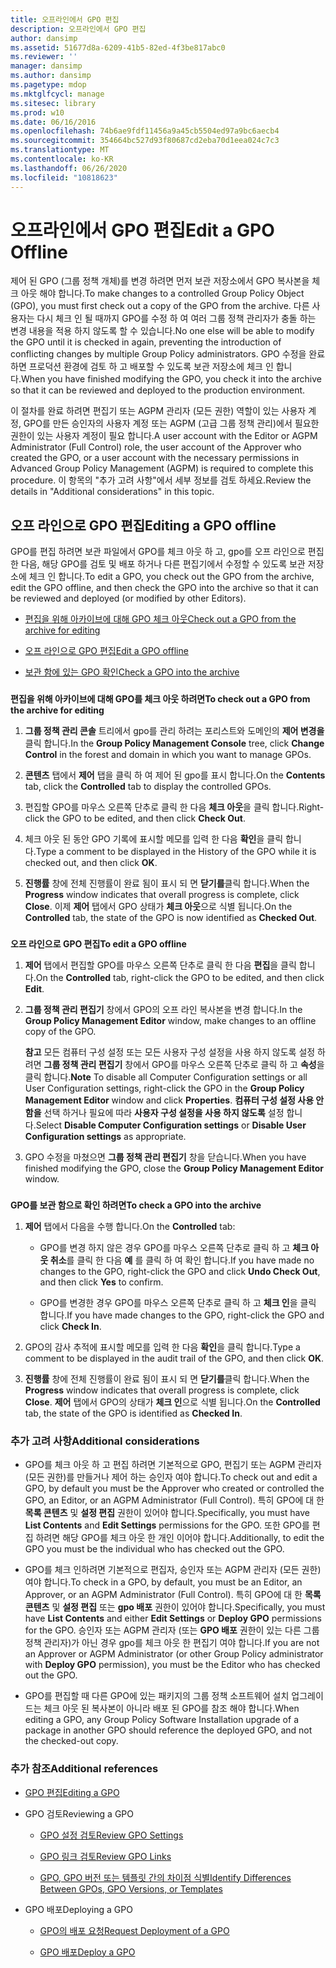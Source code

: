 ```yaml
---
title: 오프라인에서 GPO 편집
description: 오프라인에서 GPO 편집
author: dansimp
ms.assetid: 51677d8a-6209-41b5-82ed-4f3be817abc0
ms.reviewer: ''
manager: dansimp
ms.author: dansimp
ms.pagetype: mdop
ms.mktglfcycl: manage
ms.sitesec: library
ms.prod: w10
ms.date: 06/16/2016
ms.openlocfilehash: 74b6ae9fdf11456a9a45cb5504ed97a9bc6aecb4
ms.sourcegitcommit: 354664bc527d93f80687cd2eba70d1eea024c7c3
ms.translationtype: MT
ms.contentlocale: ko-KR
ms.lasthandoff: 06/26/2020
ms.locfileid: "10818623"
---
```

# <span data-ttu-id="05d9d-103">오프라인에서 GPO 편집</span><span class="sxs-lookup"><span data-stu-id="05d9d-103">Edit a GPO Offline</span></span>


<span data-ttu-id="05d9d-104">제어 된 GPO (그룹 정책 개체)를 변경 하려면 먼저 보관 저장소에서 GPO 복사본을 체크 아웃 해야 합니다.</span><span class="sxs-lookup"><span data-stu-id="05d9d-104">To make changes to a controlled Group Policy Object (GPO), you must first check out a copy of the GPO from the archive.</span></span> <span data-ttu-id="05d9d-105">다른 사용자는 다시 체크 인 될 때까지 GPO를 수정 하 여 여러 그룹 정책 관리자가 충돌 하는 변경 내용을 적용 하지 않도록 할 수 있습니다.</span><span class="sxs-lookup"><span data-stu-id="05d9d-105">No one else will be able to modify the GPO until it is checked in again, preventing the introduction of conflicting changes by multiple Group Policy administrators.</span></span> <span data-ttu-id="05d9d-106">GPO 수정을 완료 하면 프로덕션 환경에 검토 하 고 배포할 수 있도록 보관 저장소에 체크 인 합니다.</span><span class="sxs-lookup"><span data-stu-id="05d9d-106">When you have finished modifying the GPO, you check it into the archive so that it can be reviewed and deployed to the production environment.</span></span>

<span data-ttu-id="05d9d-107">이 절차를 완료 하려면 편집기 또는 AGPM 관리자 (모든 권한) 역할이 있는 사용자 계정, GPO를 만든 승인자의 사용자 계정 또는 AGPM (고급 그룹 정책 관리)에서 필요한 권한이 있는 사용자 계정이 필요 합니다.</span><span class="sxs-lookup"><span data-stu-id="05d9d-107">A user account with the Editor or AGPM Administrator (Full Control) role, the user account of the Approver who created the GPO, or a user account with the necessary permissions in Advanced Group Policy Management (AGPM) is required to complete this procedure.</span></span> <span data-ttu-id="05d9d-108">이 항목의 "추가 고려 사항"에서 세부 정보를 검토 하세요.</span><span class="sxs-lookup"><span data-stu-id="05d9d-108">Review the details in "Additional considerations" in this topic.</span></span>

## <span data-ttu-id="05d9d-109">오프 라인으로 GPO 편집</span><span class="sxs-lookup"><span data-stu-id="05d9d-109">Editing a GPO offline</span></span>


<span data-ttu-id="05d9d-110">GPO를 편집 하려면 보관 파일에서 GPO를 체크 아웃 하 고, gpo를 오프 라인으로 편집한 다음, 해당 GPO를 검토 및 배포 하거나 다른 편집기에서 수정할 수 있도록 보관 저장소에 체크 인 합니다.</span><span class="sxs-lookup"><span data-stu-id="05d9d-110">To edit a GPO, you check out the GPO from the archive, edit the GPO offline, and then check the GPO into the archive so that it can be reviewed and deployed (or modified by other Editors).</span></span>

-   [<span data-ttu-id="05d9d-111">편집을 위해 아카이브에 대해 GPO 체크 아웃</span><span class="sxs-lookup"><span data-stu-id="05d9d-111">Check out a GPO from the archive for editing</span></span>](#bkmk-checkout)

-   [<span data-ttu-id="05d9d-112">오프 라인으로 GPO 편집</span><span class="sxs-lookup"><span data-stu-id="05d9d-112">Edit a GPO offline</span></span>](#bkmk-edit)

-   [<span data-ttu-id="05d9d-113">보관 함에 있는 GPO 확인</span><span class="sxs-lookup"><span data-stu-id="05d9d-113">Check a GPO into the archive</span></span>](#bkmk-checkin)

### <a href="" id="bkmk-checkout"></a>

**<span data-ttu-id="05d9d-114">편집을 위해 아카이브에 대해 GPO를 체크 아웃 하려면</span><span class="sxs-lookup"><span data-stu-id="05d9d-114">To check out a GPO from the archive for editing</span></span>**

1.  <span data-ttu-id="05d9d-115">**그룹 정책 관리 콘솔** 트리에서 gpo를 관리 하려는 포리스트와 도메인의 **제어 변경을** 클릭 합니다.</span><span class="sxs-lookup"><span data-stu-id="05d9d-115">In the **Group Policy Management Console** tree, click **Change Control** in the forest and domain in which you want to manage GPOs.</span></span>

2.  <span data-ttu-id="05d9d-116">**콘텐츠** 탭에서 **제어** 탭을 클릭 하 여 제어 된 gpo를 표시 합니다.</span><span class="sxs-lookup"><span data-stu-id="05d9d-116">On the **Contents** tab, click the **Controlled** tab to display the controlled GPOs.</span></span>

3.  <span data-ttu-id="05d9d-117">편집할 GPO를 마우스 오른쪽 단추로 클릭 한 다음 **체크 아웃**을 클릭 합니다.</span><span class="sxs-lookup"><span data-stu-id="05d9d-117">Right-click the GPO to be edited, and then click **Check Out**.</span></span>

4.  <span data-ttu-id="05d9d-118">체크 아웃 된 동안 GPO 기록에 표시할 메모를 입력 한 다음 **확인**을 클릭 합니다.</span><span class="sxs-lookup"><span data-stu-id="05d9d-118">Type a comment to be displayed in the History of the GPO while it is checked out, and then click **OK**.</span></span>

5.  <span data-ttu-id="05d9d-119">**진행률** 창에 전체 진행률이 완료 됨이 표시 되 면 **닫기를**클릭 합니다.</span><span class="sxs-lookup"><span data-stu-id="05d9d-119">When the **Progress** window indicates that overall progress is complete, click **Close**.</span></span> <span data-ttu-id="05d9d-120">이제 **제어** 탭에서 GPO 상태가 **체크 아웃**으로 식별 됩니다.</span><span class="sxs-lookup"><span data-stu-id="05d9d-120">On the **Controlled** tab, the state of the GPO is now identified as **Checked Out**.</span></span>

### <a href="" id="bkmk-edit"></a>

**<span data-ttu-id="05d9d-121">오프 라인으로 GPO 편집</span><span class="sxs-lookup"><span data-stu-id="05d9d-121">To edit a GPO offline</span></span>**

1.  <span data-ttu-id="05d9d-122">**제어** 탭에서 편집할 GPO를 마우스 오른쪽 단추로 클릭 한 다음 **편집**을 클릭 합니다.</span><span class="sxs-lookup"><span data-stu-id="05d9d-122">On the **Controlled** tab, right-click the GPO to be edited, and then click **Edit**.</span></span>

2.  <span data-ttu-id="05d9d-123">**그룹 정책 관리 편집기** 창에서 GPO의 오프 라인 복사본을 변경 합니다.</span><span class="sxs-lookup"><span data-stu-id="05d9d-123">In the **Group Policy Management Editor** window, make changes to an offline copy of the GPO.</span></span>

    <span data-ttu-id="05d9d-124">**참고**  모든 컴퓨터 구성 설정 또는 모든 사용자 구성 설정을 사용 하지 않도록 설정 하려면 **그룹 정책 관리 편집기** 창에서 GPO를 마우스 오른쪽 단추로 클릭 하 고 **속성**을 클릭 합니다.</span><span class="sxs-lookup"><span data-stu-id="05d9d-124">**Note** To disable all Computer Configuration settings or all User Configuration settings, right-click the GPO in the **Group Policy Management Editor** window and click **Properties**.</span></span> <span data-ttu-id="05d9d-125">**컴퓨터 구성 설정 사용 안 함을** 선택 하거나 필요에 따라 **사용자 구성 설정을 사용 하지 않도록** 설정 합니다.</span><span class="sxs-lookup"><span data-stu-id="05d9d-125">Select **Disable Computer Configuration settings** or **Disable User Configuration settings** as appropriate.</span></span>

     

3.  <span data-ttu-id="05d9d-126">GPO 수정을 마쳤으면 **그룹 정책 관리 편집기** 창을 닫습니다.</span><span class="sxs-lookup"><span data-stu-id="05d9d-126">When you have finished modifying the GPO, close the **Group Policy Management Editor** window.</span></span>

### <a href="" id="bkmk-checkin"></a>

**<span data-ttu-id="05d9d-127">GPO를 보관 함으로 확인 하려면</span><span class="sxs-lookup"><span data-stu-id="05d9d-127">To check a GPO into the archive</span></span>**

1.  <span data-ttu-id="05d9d-128">**제어** 탭에서 다음을 수행 합니다.</span><span class="sxs-lookup"><span data-stu-id="05d9d-128">On the **Controlled** tab:</span></span>

    -   <span data-ttu-id="05d9d-129">GPO를 변경 하지 않은 경우 GPO를 마우스 오른쪽 단추로 클릭 하 고 **체크 아웃 취소**를 클릭 한 다음 **예** 를 클릭 하 여 확인 합니다.</span><span class="sxs-lookup"><span data-stu-id="05d9d-129">If you have made no changes to the GPO, right-click the GPO and click **Undo Check Out**, and then click **Yes** to confirm.</span></span>

    -   <span data-ttu-id="05d9d-130">GPO를 변경한 경우 GPO를 마우스 오른쪽 단추로 클릭 하 고 **체크 인**을 클릭 합니다.</span><span class="sxs-lookup"><span data-stu-id="05d9d-130">If you have made changes to the GPO, right-click the GPO and click **Check In**.</span></span>

2.  <span data-ttu-id="05d9d-131">GPO의 감사 추적에 표시할 메모를 입력 한 다음 **확인**을 클릭 합니다.</span><span class="sxs-lookup"><span data-stu-id="05d9d-131">Type a comment to be displayed in the audit trail of the GPO, and then click **OK**.</span></span>

3.  <span data-ttu-id="05d9d-132">**진행률** 창에 전체 진행률이 완료 됨이 표시 되 면 **닫기를**클릭 합니다.</span><span class="sxs-lookup"><span data-stu-id="05d9d-132">When the **Progress** window indicates that overall progress is complete, click **Close**.</span></span> <span data-ttu-id="05d9d-133">**제어** 탭에서 GPO의 상태가 **체크 인**으로 식별 됩니다.</span><span class="sxs-lookup"><span data-stu-id="05d9d-133">On the **Controlled** tab, the state of the GPO is identified as **Checked In**.</span></span>

### <span data-ttu-id="05d9d-134">추가 고려 사항</span><span class="sxs-lookup"><span data-stu-id="05d9d-134">Additional considerations</span></span>

-   <span data-ttu-id="05d9d-135">GPO를 체크 아웃 하 고 편집 하려면 기본적으로 GPO, 편집기 또는 AGPM 관리자 (모든 권한)를 만들거나 제어 하는 승인자 여야 합니다.</span><span class="sxs-lookup"><span data-stu-id="05d9d-135">To check out and edit a GPO, by default you must be the Approver who created or controlled the GPO, an Editor, or an AGPM Administrator (Full Control).</span></span> <span data-ttu-id="05d9d-136">특히 GPO에 대 한 **목록 콘텐츠** 및 **설정 편집** 권한이 있어야 합니다.</span><span class="sxs-lookup"><span data-stu-id="05d9d-136">Specifically, you must have **List Contents** and **Edit Settings** permissions for the GPO.</span></span> <span data-ttu-id="05d9d-137">또한 GPO를 편집 하려면 해당 GPO를 체크 아웃 한 개인 이어야 합니다.</span><span class="sxs-lookup"><span data-stu-id="05d9d-137">Additionally, to edit the GPO you must be the individual who has checked out the GPO.</span></span>

-   <span data-ttu-id="05d9d-138">GPO를 체크 인하려면 기본적으로 편집자, 승인자 또는 AGPM 관리자 (모든 권한) 여야 합니다.</span><span class="sxs-lookup"><span data-stu-id="05d9d-138">To check in a GPO, by default, you must be an Editor, an Approver, or an AGPM Administrator (Full Control).</span></span> <span data-ttu-id="05d9d-139">특히 GPO에 대 한 **목록 콘텐츠** 및 **설정 편집** 또는 **gpo 배포** 권한이 있어야 합니다.</span><span class="sxs-lookup"><span data-stu-id="05d9d-139">Specifically, you must have **List Contents** and either **Edit Settings** or **Deploy GPO** permissions for the GPO.</span></span> <span data-ttu-id="05d9d-140">승인자 또는 AGPM 관리자 (또는 **GPO 배포** 권한이 있는 다른 그룹 정책 관리자)가 아닌 경우 gpo를 체크 아웃 한 편집기 여야 합니다.</span><span class="sxs-lookup"><span data-stu-id="05d9d-140">If you are not an Approver or AGPM Administrator (or other Group Policy administrator with **Deploy GPO** permission), you must be the Editor who has checked out the GPO.</span></span>

-   <span data-ttu-id="05d9d-141">GPO를 편집할 때 다른 GPO에 있는 패키지의 그룹 정책 소프트웨어 설치 업그레이드는 체크 아웃 된 복사본이 아니라 배포 된 GPO를 참조 해야 합니다.</span><span class="sxs-lookup"><span data-stu-id="05d9d-141">When editing a GPO, any Group Policy Software Installation upgrade of a package in another GPO should reference the deployed GPO, and not the checked-out copy.</span></span>

### <span data-ttu-id="05d9d-142">추가 참조</span><span class="sxs-lookup"><span data-stu-id="05d9d-142">Additional references</span></span>

-   [<span data-ttu-id="05d9d-143">GPO 편집</span><span class="sxs-lookup"><span data-stu-id="05d9d-143">Editing a GPO</span></span>](editing-a-gpo-agpm30ops.md)

-   <span data-ttu-id="05d9d-144">GPO 검토</span><span class="sxs-lookup"><span data-stu-id="05d9d-144">Reviewing a GPO</span></span>

    -   [<span data-ttu-id="05d9d-145">GPO 설정 검토</span><span class="sxs-lookup"><span data-stu-id="05d9d-145">Review GPO Settings</span></span>](review-gpo-settings-agpm30ops.md)

    -   [<span data-ttu-id="05d9d-146">GPO 링크 검토</span><span class="sxs-lookup"><span data-stu-id="05d9d-146">Review GPO Links</span></span>](review-gpo-links-agpm30ops.md)

    -   [<span data-ttu-id="05d9d-147">GPO, GPO 버전 또는 템플릿 간의 차이점 식별</span><span class="sxs-lookup"><span data-stu-id="05d9d-147">Identify Differences Between GPOs, GPO Versions, or Templates</span></span>](identify-differences-between-gpos-gpo-versions-or-templates-agpm30ops.md)

-   <span data-ttu-id="05d9d-148">GPO 배포</span><span class="sxs-lookup"><span data-stu-id="05d9d-148">Deploying a GPO</span></span>

    -   [<span data-ttu-id="05d9d-149">GPO의 배포 요청</span><span class="sxs-lookup"><span data-stu-id="05d9d-149">Request Deployment of a GPO</span></span>](request-deployment-of-a-gpo-agpm30ops.md)

    -   [<span data-ttu-id="05d9d-150">GPO 배포</span><span class="sxs-lookup"><span data-stu-id="05d9d-150">Deploy a GPO</span></span>](deploy-a-gpo-agpm30ops.md)

 

 





